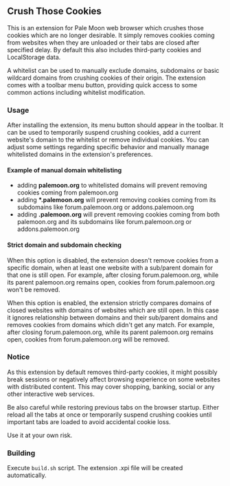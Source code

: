 ## Crush Those Cookies
This is an extension for Pale Moon web browser which crushes those cookies which are no longer desirable. It simply removes cookies coming from websites when they are unloaded or their tabs are closed after specified delay. By default this also includes third-party cookies and LocalStorage data.

A whitelist can be used to manually exclude domains, subdomains or basic wildcard domains from crushing cookies of their origin. The extension comes with a toolbar menu button, providing quick access to some common actions including whitelist modification.

### Usage
After installing the extension, its menu button should appear in the toolbar. It can be used to temporarily suspend crushing cookies, add a current website's domain to the whitelist or remove individual cookies. You can adjust some settings regarding specific behavior and manually manage whitelisted domains in the extension's preferences.

#### Example of manual domain whitelisting
- adding __palemoon.&#8203;org__ to whitelisted domains will prevent removing cookies coming from palemoon.org
- adding __*.palemoon.org__ will prevent removing cookies coming from its subdomains like forum.palemoon.org or addons.palemoon.org
- adding __.palemoon.org__ will prevent removing cookies coming from both palemoon.org and its subdomains like forum.palemoon.org or addons.palemoon.org

#### Strict domain and subdomain checking
When this option is disabled, the extension doesn't remove cookies from a specific domain, when at least one website with a sub/parent domain for that one is still open. For example, after closing forum.palemoon.org, while its parent palemoon.org remains open, cookies from forum.palemoon.org won't be removed.

When this option is enabled, the extension strictly compares domains of closed websites with domains of websites which are still open. In this case it ignores relationship between domains and their sub/parent domains and removes cookies from domains which didn't get any match. For example, after closing forum.palemoon.org, while its parent palemoon.org remains open, cookies from forum.palemoon.org will be removed.

### Notice
As this extension by default removes third-party cookies, it might possibly break sessions or negatively affect browsing experience on some websites with distributed content. This may cover shopping, banking, social or any other interactive web services.

Be also careful while restoring previous tabs on the browser startup. Either reload all the tabs at once or temporarily suspend crushing cookies until important tabs are loaded to avoid accidental cookie loss.

Use it at your own risk.

### Building
Execute `build.sh` script. The extension .xpi file will be created automatically.